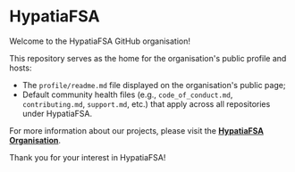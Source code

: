 # HypatiaFSA

Welcome to the HypatiaFSA GitHub organisation!

This repository serves as the home for the organisation's public profile and
hosts:

- The `profile/readme.md` file displayed on the organisation's public page;
- Default community health files (e.g., `code_of_conduct.md`, `contributing.md`,
  `support.md`, etc.) that apply across all repositories under HypatiaFSA.

For more information about our projects, please visit the
[**HypatiaFSA Organisation**](https://github.com/HypatiaFSA).

Thank you for your interest in HypatiaFSA!
